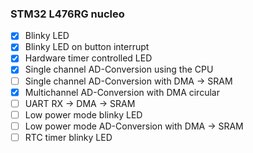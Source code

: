 ### STM32 L476RG nucleo

- [x] Blinky LED
- [x] Blinky LED on button interrupt
- [x] Hardware timer controlled LED
- [x] Single channel AD-Conversion using the CPU
- [ ] Single channel AD-Conversion with DMA -> SRAM
- [x] Multichannel AD-Conversion with DMA circular
- [ ] UART RX -> DMA -> SRAM
- [ ] Low power mode blinky LED
- [ ] Low power mode AD-Conversion with DMA -> SRAM
- [ ] RTC timer blinky LED 
